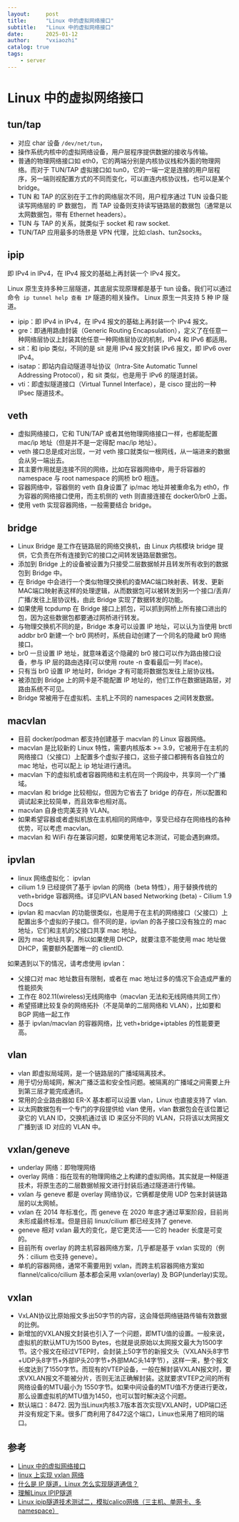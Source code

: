 ```yaml
---
layout:     post
title:      "Linux 中的虚拟网络接口"
subtitle:   "Linux 中的虚拟网络接口"
date:       2025-01-12
author:     "vxiaozhi"
catalog: true
tags:
    - server
---
```



# Linux 中的虚拟网络接口

## tun/tap

- 对应 char 设备 `/dev/net/tun`，
- 操作系统内核中的虚拟网络设备，用户层程序提供数据的接收与传输。
- 普通的物理网络接口如 eth0，它的两端分别是内核协议栈和外面的物理网络。而对于 TUN/TAP 虚拟接口如 tun0，它的一端一定是连接的用户层程序，另一端则视配置方式的不同而变化，可以直连内核协议栈，也可以是某个 bridge。
- TUN 和 TAP 的区别在于工作的网络层次不同，用户程序通过 TUN 设备只能读写网络层的 IP 数据包， 而 TAP 设备则支持读写链路层的数据包（通常是以太网数据包，带有 Ethernet headers）。
- TUN 与 TAP 的关系，就类似于 socket 和 raw socket.
- TUN/TAP 应用最多的场景是 VPN 代理，比如:clash、tun2socks。

## ipip

即 IPv4 in IPv4，在 IPv4 报文的基础上再封装一个 IPv4 报文。

Linux 原生支持多种三层隧道，其底层实现原理都是基于 tun 设备。我们可以通过命令` ip tunnel help 查看 IP` 隧道的相关操作。 Linux 原生一共支持 5 种 IP 隧道。

- ipip：即 IPv4 in IPv4，在 IPv4 报文的基础上再封装一个 IPv4 报文。
- gre：即通用路由封装（Generic Routing Encapsulation），定义了在任意一种网络层协议上封装其他任意一种网络层协议的机制，IPv4 和 IPv6 都适用。
- sit：和 ipip 类似，不同的是 sit 是用 IPv4 报文封装 IPv6 报文，即 IPv6 over IPv4。
- isatap：即站内自动隧道寻址协议（Intra-Site Automatic Tunnel Addressing Protocol），和 sit 类似，也是用于 IPv6 的隧道封装。
- vti：即虚拟隧道接口（Virtual Tunnel Interface），是 cisco 提出的一种 IPsec 隧道技术。

## veth 

-  虚拟网络接口，它和 TUN/TAP 或者其他物理网络接口一样，也都能配置 mac/ip 地址（但是并不是一定得配 mac/ip 地址）。
- veth 接口总是成对出现，一对 veth 接口就类似一根网线，从一端进来的数据会从另一端出去。
- 其主要作用就是连接不同的网络，比如在容器网络中，用于将容器的 namespace 与 root namespace 的网桥 br0 相连。
- 容器网络中，容器侧的 veth 自身设置了 ip/mac 地址并被重命名为 eth0，作为容器的网络接口使用，而主机侧的 veth 则直接连接在 docker0/br0 上面。
- 使用 veth 实现容器网络，一般需要结合 bridge。

## bridge

- Linux Bridge 是工作在链路层的网络交换机，由 Linux 内核模块 bridge 提供，它负责在所有连接到它的接口之间转发链路层数据包。
- 添加到 Bridge 上的设备被设置为只接受二层数据帧并且转发所有收到的数据包到 Bridge 中。
- 在 Bridge 中会进行一个类似物理交换机的查MAC端口映射表、转发、更新MAC端口映射表这样的处理逻辑，从而数据包可以被转发到另一个接口/丢弃/广播/发往上层协议栈，由此 Bridge 实现了数据转发的功能。
- 如果使用 tcpdump 在 Bridge 接口上抓包，可以抓到网桥上所有接口进出的包，因为这些数据包都要通过网桥进行转发。
- 与物理交换机不同的是，Bridge 本身可以设置 IP 地址，可以认为当使用 brctl addbr br0 新建一个 br0 网桥时，系统自动创建了一个同名的隐藏 br0 网络接口。
- br0 一旦设置 IP 地址，就意味着这个隐藏的 br0 接口可以作为路由接口设备，参与 IP 层的路由选择(可以使用 route -n 查看最后一列 Iface)。
- 只有当 br0 设置 IP 地址时，Bridge 才有可能将数据包发往上层协议栈。
- 被添加到 Bridge 上的网卡是不能配置 IP 地址的，他们工作在数据链路层，对路由系统不可见。
- Bridge 常被用于在虚拟机、主机上不同的 namespaces 之间转发数据。

## macvlan

- 目前 docker/podman 都支持创建基于 macvlan 的 Linux 容器网络。
- macvlan 是比较新的 Linux 特性，需要内核版本 >= 3.9，它被用于在主机的网络接口（父接口）上配置多个虚拟子接口，这些子接口都拥有各自独立的 mac 地址，也可以配上 ip 地址进行通讯。
- macvlan 下的虚拟机或者容器网络和主机在同一个网段中，共享同一个广播域。
- macvlan 和 bridge 比较相似，但因为它省去了 bridge 的存在，所以配置和调试起来比较简单，而且效率也相对高。
- macvlan 自身也完美支持 VLAN。
- 如果希望容器或者虚拟机放在主机相同的网络中，享受已经存在网络栈的各种优势，可以考虑 macvlan。
- macvlan 和 WiFi 存在兼容问题，如果使用笔记本测试，可能会遇到麻烦。

## ipvlan

- linux 网络虚拟化： ipvlan
- cilium 1.9 已经提供了基于 ipvlan 的网络（beta 特性），用于替换传统的 veth+bridge 容器网络。详见IPVLAN based Networking (beta) - Cilium 1.9 Docs
- ipvlan 和 macvlan 的功能很类似，也是用于在主机的网络接口（父接口）上配置出多个虚拟的子接口。但不同的是，ipvlan 的各子接口没有独立的 mac 地址，它们和主机的父接口共享 mac 地址。
- 因为 mac 地址共享，所以如果使用 DHCP，就要注意不能使用 mac 地址做 DHCP，需要额外配置唯一的 clientID.

如果遇到以下的情况，请考虑使用 ipvlan：

- 父接口对 mac 地址数目有限制，或者在 mac 地址过多的情况下会造成严重的性能损失
- 工作在 802.11(wireless)无线网络中（macvlan 无法和无线网络共同工作）
- 希望搭建比较复杂的网络拓扑（不是简单的二层网络和 VLAN），比如要和 BGP 网络一起工作
- 基于 ipvlan/macvlan 的容器网络，比 veth+bridge+iptables 的性能要更高。


## vlan

- vlan 即虚拟局域网，是一个链路层的广播域隔离技术。
- 用于切分局域网，解决广播泛滥和安全性问题。被隔离的广播域之间需要上升到第三层才能完成通讯。
- 常用的企业路由器如 ER-X 基本都可以设置 vlan，Linux 也直接支持了 vlan.
- 以太网数据包有一个专门的字段提供给 vlan 使用，vlan 数据包会在该位置记录它的 VLAN ID，交换机通过该 ID 来区分不同的 VLAN，只将该以太网报文广播到该 ID 对应的 VLAN 中。

## vxlan/geneve

- underlay 网络：即物理网络
- overlay 网络：指在现有的物理网络之上构建的虚拟网络。其实就是一种隧道技术，将原生态的二层数据帧报文进行封装后通过隧道进行传输。
- vxlan 与 geneve 都是 overlay 网络协议，它俩都是使用 UDP 包来封装链路层的以太网帧。
- vxlan 在 2014 年标准化，而 geneve 在 2020 年底才通过草案阶段，目前尚未形成最终标准。但是目前 linux/cilium 都已经支持了 geneve.
- geneve 相对 vxlan 最大的变化，是它更灵活——它的 header 长度是可变的。
- 目前所有 overlay 的跨主机容器网络方案，几乎都是基于 vxlan 实现的（例外：cilium 也支持 geneve）。
- 单机的容器网络，通常不需要用到 vxlan，而跨主机容器网络方案如 flannel/calico/cilium 基本都会采用 vxlan(overlay) 及 BGP(underlay)实现。

## vxlan

- VxLAN协议比原始报文多出50字节的内容，这会降低网络链路传输有效数据的比例。
- 新增加的VXLAN报文封装也引入了一个问题，即MTU值的设置。一般来说，虚拟机的默认MTU为1500 Bytes，也就是说原始以太网报文最大为1500字节。这个报文在经过VTEP时，会封装上50字节的新报文头（VXLAN头8字节+UDP头8字节+外部IP头20字节+外部MAC头14字节），这样一来，整个报文长度达到了1550字节。而现有的VTEP设备，一般在解封装VXLAN报文时，要求VXLAN报文不能被分片，否则无法正确解封装。这就要求VTEP之间的所有网络设备的MTU最小为 1550字节。如果中间设备的MTU值不方便进行更改，那么设置虚拟机的MTU值为1450，也可以暂时解决这个问题。
- 默认端口：8472. 因为当Linux内核3.7版本首次实现VXLAN时，UDP端口还并没有规定下来。很多厂商利用了8472这个端口，Linux也采用了相同的端口。

## 参考

- [Linux 中的虚拟网络接口](https://thiscute.world/posts/linux-virtual-network-interfaces/)
- [linux 上实现 vxlan 网络](https://cizixs.com/2017/09/28/linux-vxlan/)
- [什么是 IP 隧道，Linux 怎么实现隧道通信？](https://www.cnblogs.com/bakari/p/10564347.html)
- [理解Linux IPIP隧道](https://cloud.tencent.com/developer/article/2350062)
- [Linux ipip隧道技术测试二，模拟calico网络（三主机、单网卡、多namespace）](http://www.asznl.com/post/83)
  
